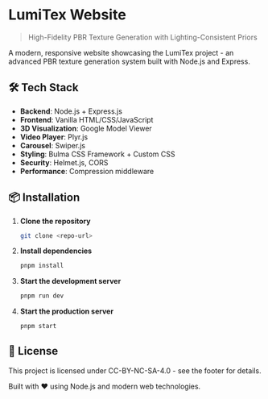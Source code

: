 # LumiTex Website

> High-Fidelity PBR Texture Generation with Lighting-Consistent Priors

A modern, responsive website showcasing the LumiTex project - an advanced PBR texture generation system built with Node.js and Express.

## 🛠️ Tech Stack

- **Backend**: Node.js + Express.js
- **Frontend**: Vanilla HTML/CSS/JavaScript
- **3D Visualization**: Google Model Viewer
- **Video Player**: Plyr.js
- **Carousel**: Swiper.js
- **Styling**: Bulma CSS Framework + Custom CSS
- **Security**: Helmet.js, CORS
- **Performance**: Compression middleware

## 📦 Installation

1. **Clone the repository**
   ```bash
   git clone <repo-url>
   ```

2. **Install dependencies**
   ```bash
   pnpm install
   ```

3. **Start the development server**
   ```bash
   pnpm run dev
   ```

4. **Start the production server**
   ```bash
   pnpm start
   ```

## 📄 License

This project is licensed under CC-BY-NC-SA-4.0 - see the footer for details.

Built with ❤️ using Node.js and modern web technologies.
